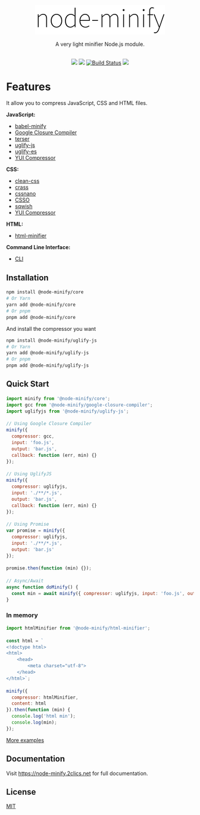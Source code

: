 <p align="center"><img src="/static/node-minify.svg" width="348" alt="node-minify"></p>

<p align="center">A very light minifier Node.js module.</p>

<p align="center">
  <br>
  <a href="https://npmjs.org/package/@node-minify/core"><img src="https://img.shields.io/npm/v/@node-minify/core.svg"></a>
  <a href="https://npmjs.org/package/@node-minify/core"><img src="https://img.shields.io/npm/dm/@node-minify/core.svg"></a>
  <a href="https://github.com/srod/node-minify/actions"><img alt="Build Status" src="https://img.shields.io/endpoint.svg?url=https%3A%2F%2Factions-badge.atrox.dev%2Fsrod%2Fnode-minify%2Fbadge%3Fref%3Ddevelop&style=flat" /></a>
  <a href="https://codecov.io/gh/srod/node-minify"><img src="https://codecov.io/gh/srod/node-minify/branch/develop/graph/badge.svg"></a>
</p>

# Features

It allow you to compress JavaScript, CSS and HTML files.

**JavaScript:**

- [babel-minify](https://node-minify.2clics.net/compressors/babel-minify)
- [Google Closure Compiler](https://node-minify.2clics.net/compressors/gcc)
- [terser](https://node-minify.2clics.net/compressors/terser)
- [uglify-js](https://node-minify.2clics.net/compressors/uglify-js)
- [uglify-es](https://node-minify.2clics.net/compressors/uglify-es)
- [YUI Compressor](https://node-minify.2clics.net/compressors/yui)

**CSS:**

- [clean-css](https://node-minify.2clics.net/compressors/clean-css)
- [crass](https://node-minify.2clics.net/compressors/crass)
- [cssnano](https://node-minify.2clics.net/compressors/cssnano)
- [CSSO](https://node-minify.2clics.net/compressors/csso)
- [sqwish](https://node-minify.2clics.net/compressors/sqwish)
- [YUI Compressor](https://node-minify.2clics.net/compressors/yui)

**HTML:**

- [html-minifier](https://node-minify.2clics.net/compressors/html-minifier)

**Command Line Interface:**

- [CLI](https://node-minify.2clics.net/cli)

## Installation

```bash
npm install @node-minify/core
# Or Yarn
yarn add @node-minify/core
# Or pnpm
pnpm add @node-minify/core
```

And install the compressor you want

```bash
npm install @node-minify/uglify-js
# Or Yarn
yarn add @node-minify/uglify-js
# Or pnpm
pnpm add @node-minify/uglify-js
```

## Quick Start

```js
import minify from '@node-minify/core';
import gcc from '@node-minify/google-closure-compiler';
import uglifyjs from '@node-minify/uglify-js';

// Using Google Closure Compiler
minify({
  compressor: gcc,
  input: 'foo.js',
  output: 'bar.js',
  callback: function (err, min) {}
});

// Using UglifyJS
minify({
  compressor: uglifyjs,
  input: './**/*.js',
  output: 'bar.js',
  callback: function (err, min) {}
});

// Using Promise
var promise = minify({
  compressor: uglifyjs,
  input: './**/*.js',
  output: 'bar.js'
});

promise.then(function (min) {});

// Async/Await
async function doMinify() {
  const min = await minify({ compressor: uglifyjs, input: 'foo.js', output: 'bar.js' });
}
```

### In memory

```js
import htmlMinifier from '@node-minify/html-minifier';

const html = `
<!doctype html>
<html>
    <head>
        <meta charset="utf-8">
    </head>
</html>`;

minify({
  compressor: htmlMinifier,
  content: html
}).then(function (min) {
  console.log('html min');
  console.log(min);
});
```

[More examples](https://github.com/srod/node-minify/blob/main/examples/server.mjs)

## Documentation

Visit https://node-minify.2clics.net for full documentation.

## License

[MIT](LICENSE)
